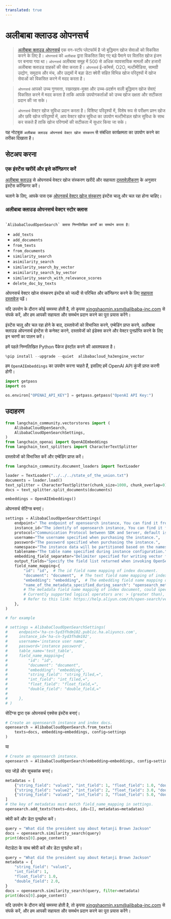 ```yaml
---
translated: true
---
```


# अलीबाबा क्लाउड ओपनसर्च

>[अलीबाबा क्लाउड ओपनसर्च](https://www.alibabacloud.com/product/opensearch) एक वन-स्टॉप प्लेटफॉर्म है जो बुद्धिमान खोज सेवाओं को विकसित करने के लिए है। `ओपनसर्च` को `अलीबाबा` द्वारा विकसित किए गए बड़े पैमाने पर वितरित खोज इंजन पर बनाया गया था। `ओपनसर्च` अलीबाबा समूह में 500 से अधिक व्यावसायिक मामलों और हजारों अलीबाबा क्लाउड ग्राहकों की सेवा करता है। `ओपनसर्च` ई-कॉमर्स, O2O, मल्टीमीडिया, सामग्री उद्योग, समुदाय और मंच, और उद्यमों में बड़ा डेटा क्वेरी सहित विभिन्न खोज परिदृश्यों में खोज सेवाओं को विकसित करने में मदद करता है।

>`ओपनसर्च` आपको उच्च गुणवत्ता, रखरखाव-मुक्त और उच्च-प्रदर्शन वाली बुद्धिमान खोज सेवाएं विकसित करने में मदद करता है ताकि आपके उपयोगकर्ताओं को उच्च खोज दक्षता और सटीकता प्रदान की जा सके।

>`ओपनसर्च` वेक्टर खोज सुविधा प्रदान करता है। विशिष्ट परिदृश्यों में, विशेष रूप से परीक्षण प्रश्न खोज और छवि खोज परिदृश्यों में, आप वेक्टर खोज सुविधा का उपयोग मल्टीमोडल खोज सुविधा के साथ कर सकते हैं ताकि खोज परिणामों की सटीकता में सुधार किया जा सके।

यह नोटबुक `अलीबाबा क्लाउड ओपनसर्च वेक्टर खोज संस्करण` से संबंधित कार्यक्षमता का उपयोग करने का तरीका दिखाता है।

## सेटअप करना

### एक इंस्टेंस खरीदें और इसे कॉन्फ़िगर करें

[अलीबाबा क्लाउड](https://opensearch.console.aliyun.com) से ओपनसर्च वेक्टर खोज संस्करण खरीदें और सहायता [दस्तावेज़ीकरण](https://help.aliyun.com/document_detail/463198.html?spm=a2c4g.465092.0.0.2cd15002hdwavO) के अनुसार इंस्टेंस कॉन्फ़िगर करें।

चलाने के लिए, आपके पास एक [ओपनसर्च वेक्टर खोज संस्करण](https://opensearch.console.aliyun.com) इंस्टेंस चालू और चल रहा होना चाहिए।

### अलीबाबा क्लाउड ओपनसर्च वेक्टर स्टोर क्लास

                                                                                                                `AlibabaCloudOpenSearch` क्लास निम्नलिखित कार्यों का समर्थन करता है:
- `add_texts`
- `add_documents`
- `from_texts`
- `from_documents`
- `similarity_search`
- `asimilarity_search`
- `similarity_search_by_vector`
- `asimilarity_search_by_vector`
- `similarity_search_with_relevance_scores`
- `delete_doc_by_texts`

ओपनसर्च वेक्टर खोज संस्करण इंस्टेंस को जल्दी से परिचित और कॉन्फ़िगर करने के लिए [सहायता दस्तावेज](https://www.alibabacloud.com/help/en/opensearch/latest/vector-search) पढ़ें।

यदि उपयोग के दौरान कोई समस्या होती है, तो कृपया xingshaomin.xsm@alibaba-inc.com से संपर्क करें, और हम आपकी सहायता और समर्थन प्रदान करने का पूरा प्रयास करेंगे।

इंस्टेंस चालू और चल रहा होने के बाद, दस्तावेजों को विभाजित करने, एम्बेडिंग प्राप्त करने, अलीबाबा क्लाउड ओपनसर्च इंस्टेंस से कनेक्ट करने, दस्तावेजों को इंडेक्स करने और वेक्टर पुनर्प्राप्ति करने के लिए इन चरणों का पालन करें।

हमें पहले निम्नलिखित Python पैकेज इंस्टॉल करने की आवश्यकता है।

```python
%pip install --upgrade --quiet  alibabacloud_ha3engine_vector
```

हम `OpenAIEmbeddings` का उपयोग करना चाहते हैं, इसलिए हमें OpenAI API कुंजी प्राप्त करनी होगी।

```python
import getpass
import os

os.environ["OPENAI_API_KEY"] = getpass.getpass("OpenAI API Key:")
```

## उदाहरण

```python
from langchain_community.vectorstores import (
    AlibabaCloudOpenSearch,
    AlibabaCloudOpenSearchSettings,
)
from langchain_openai import OpenAIEmbeddings
from langchain_text_splitters import CharacterTextSplitter
```

दस्तावेजों को विभाजित करें और एम्बेडिंग प्राप्त करें।

```python
from langchain_community.document_loaders import TextLoader

loader = TextLoader("../../../state_of_the_union.txt")
documents = loader.load()
text_splitter = CharacterTextSplitter(chunk_size=1000, chunk_overlap=0)
docs = text_splitter.split_documents(documents)

embeddings = OpenAIEmbeddings()
```

ओपनसर्च सेटिंग्स बनाएं।

```python
settings = AlibabaCloudOpenSearchSettings(
    endpoint=" The endpoint of opensearch instance, You can find it from the console of Alibaba Cloud OpenSearch.",
    instance_id="The identify of opensearch instance, You can find it from the console of Alibaba Cloud OpenSearch.",
    protocol="Communication Protocol between SDK and Server, default is http.",
    username="The username specified when purchasing the instance.",
    password="The password specified when purchasing the instance.",
    namespace="The instance data will be partitioned based on the namespace field. If the namespace is enabled, you need to specify the namespace field name during initialization. Otherwise, the queries cannot be executed correctly.",
    tablename="The table name specified during instance configuration.",
    embedding_field_separator="Delimiter specified for writing vector field data, default is comma.",
    output_fields="Specify the field list returned when invoking OpenSearch, by default it is the value list of the field mapping field.",
    field_name_mapping={
        "id": "id",  # The id field name mapping of index document.
        "document": "document",  # The text field name mapping of index document.
        "embedding": "embedding",  # The embedding field name mapping of index document.
        "name_of_the_metadata_specified_during_search": "opensearch_metadata_field_name,=",
        # The metadata field name mapping of index document, could specify multiple, The value field contains mapping name and operator, the operator would be used when executing metadata filter query,
        # Currently supported logical operators are: > (greater than), < (less than), = (equal to), <= (less than or equal to), >= (greater than or equal to), != (not equal to).
        # Refer to this link: https://help.aliyun.com/zh/open-search/vector-search-edition/filter-expression
    },
)

# for example

# settings = AlibabaCloudOpenSearchSettings(
#     endpoint='ha-cn-5yd3fhdm102.public.ha.aliyuncs.com',
#     instance_id='ha-cn-5yd3fhdm102',
#     username='instance user name',
#     password='instance password',
#     table_name='test_table',
#     field_name_mapping={
#         "id": "id",
#         "document": "document",
#         "embedding": "embedding",
#         "string_field": "string_filed,=",
#         "int_field": "int_filed,=",
#         "float_field": "float_field,=",
#         "double_field": "double_field,="
#
#     },
# )
```

सेटिंग्स द्वारा एक ओपनसर्च एक्सेस इंस्टेंस बनाएं।

```python
# Create an opensearch instance and index docs.
opensearch = AlibabaCloudOpenSearch.from_texts(
    texts=docs, embedding=embeddings, config=settings
)
```

या

```python
# Create an opensearch instance.
opensearch = AlibabaCloudOpenSearch(embedding=embeddings, config=settings)
```

पाठ जोड़ें और सूचकांक बनाएं।

```python
metadatas = [
    {"string_field": "value1", "int_field": 1, "float_field": 1.0, "double_field": 2.0},
    {"string_field": "value2", "int_field": 2, "float_field": 3.0, "double_field": 4.0},
    {"string_field": "value3", "int_field": 3, "float_field": 5.0, "double_field": 6.0},
]
# the key of metadatas must match field_name_mapping in settings.
opensearch.add_texts(texts=docs, ids=[], metadatas=metadatas)
```

क्वेरी करें और डेटा पुनर्प्राप्त करें।

```python
query = "What did the president say about Ketanji Brown Jackson"
docs = opensearch.similarity_search(query)
print(docs[0].page_content)
```

मेटाडेटा के साथ क्वेरी करें और डेटा पुनर्प्राप्त करें।

```python
query = "What did the president say about Ketanji Brown Jackson"
metadata = {
    "string_field": "value1",
    "int_field": 1,
    "float_field": 1.0,
    "double_field": 2.0,
}
docs = opensearch.similarity_search(query, filter=metadata)
print(docs[0].page_content)
```

यदि उपयोग के दौरान कोई समस्या होती है, तो कृपया <xingshaomin.xsm@alibaba-inc.com> से संपर्क करें, और हम आपकी सहायता और समर्थन प्रदान करने का पूरा प्रयास करेंगे।
